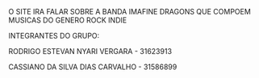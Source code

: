 O SITE IRA FALAR SOBRE A BANDA IMAFINE DRAGONS QUE COMPOEM MUSICAS DO GENERO ROCK INDIE

INTEGRANTES DO GRUPO:

RODRIGO ESTEVAN NYARI VERGARA - 31623913

CASSIANO DA SILVA DIAS CARVALHO - 31586899
